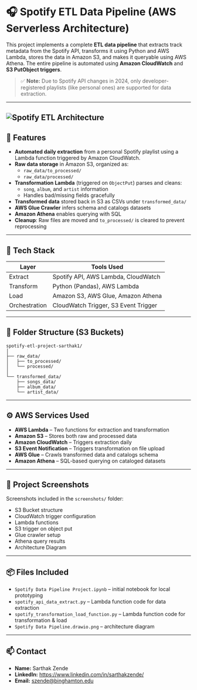 # 🎧 Spotify ETL Data Pipeline (AWS Serverless Architecture)

This project implements a complete **ETL data pipeline** that extracts track metadata from the Spotify API, transforms it using Python and AWS Lambda, stores the data in Amazon S3, and makes it queryable using AWS Athena. The entire pipeline is automated using **Amazon CloudWatch** and **S3 PutObject triggers**.

> ✅ **Note:** Due to Spotify API changes in 2024, only developer-registered playlists (like personal ones) are supported for data extraction.

---
![Spotify ETL Architecture](spotify_project_aws_screenshots/Spotify_Data_Pipeline.png)
---

## 📌 Features
- **Automated daily extraction** from a personal Spotify playlist using a Lambda function triggered by Amazon CloudWatch.
- **Raw data storage** in Amazon S3, organized as:
  - `raw_data/to_processed/`
  - `raw_data/processed/`
- **Transformation Lambda** (triggered on `ObjectPut`) parses and cleans:
  - `song`, `album`, and `artist` information
  - Handles bad/missing fields gracefully
- **Transformed data** stored back in S3 as CSVs under `transformed_data/`
- **AWS Glue Crawler** infers schema and catalogs datasets
- **Amazon Athena** enables querying with SQL
- **Cleanup**: Raw files are moved and `to_processed/` is cleared to prevent reprocessing

---

## 🧱 Tech Stack

| Layer | Tools Used |
|------|------------|
| Extract | Spotify API, AWS Lambda, CloudWatch |
| Transform | Python (Pandas), AWS Lambda |
| Load | Amazon S3, AWS Glue, Amazon Athena |
| Orchestration | CloudWatch Trigger, S3 Event Trigger |

---

## 📁 Folder Structure (S3 Buckets)

```
spotify-etl-project-sarthak1/
│
├── raw_data/
│   ├── to_processed/
│   └── processed/
│
└── transformed_data/
    ├── songs_data/
    ├── album_data/
    └── artist_data/
```

---

## ⚙️ AWS Services Used

- **AWS Lambda** – Two functions for extraction and transformation
- **Amazon S3** – Stores both raw and processed data
- **Amazon CloudWatch** – Triggers extraction daily
- **S3 Event Notification** – Triggers transformation on file upload
- **AWS Glue** – Crawls transformed data and catalogs schema
- **Amazon Athena** – SQL-based querying on cataloged datasets

---

## 📸 Project Screenshots

Screenshots included in the `screenshots/` folder:
- S3 Bucket structure
- CloudWatch trigger configuration
- Lambda functions
- S3 trigger on object put
- Glue crawler setup
- Athena query results
- Architecture Diagram

---

## 📦 Files Included

- `Spotify Data Pipeline Project.ipynb` – initial notebook for local prototyping
- `spotify_api_data_extract.py` – Lambda function code for data extraction
- `spotify_transformation_load_function.py` – Lambda function code for transformation & load
- `Spotify Data Pipeline.drawio.png` – architecture diagram

---

## 📫 Contact

- **Name:** Sarthak Zende
- **LinkedIn:** https://www.linkedin.com/in/sarthakzende/
- **Email:** szende@binghamton.edu
  
